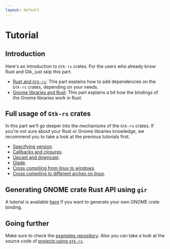 ```yaml
---
layout: default
---
```


# Tutorial

## Introduction

Here's an introduction to `Gtk-rs` crates. For the users who already know Rust and Gtk, just skip this part.

 * [Rust and `Gtk-rs`](rust_and_gtk): This part explains how to add dependencies on the `Gtk-rs` crates, depending on your needs.
 * [Gnome libraries and Rust](gnome_and_rust): This part explains a bit how the bindings of the Gnome libraries work in Rust.

## Full usage of `Gtk-rs` crates

In this part we'll go deeper into the mechanisms of the `Gtk-rs` crates. If you're not sure about your Rust or Gnome libraries knowledge, we recommend you to take a look at the previous tutorials first.

 * [Specifying version](version).
 * [Callbacks and closures](closures).
 * [Upcast and downcast](upcast_downcast).
 * [Glade](glade).
 * [Cross compiling from linux to windows](cross).
 * [Cross compiling to different arches on linux](cross-linux-arch).

## Generating GNOME crate Rust API using `gir`

A tutorial is available [here](gir_tutorial) if you want to generate your own GNOME crate binding.

## Going further

Make sure to check the [examples repository](https://github.com/gtk-rs/examples). Also you can take a look at the source code of [projects using `gtk-rs`](/#projects-using-gtk-rs).
